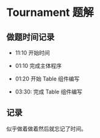 # Tournament 题解

## 做题时间记录

- 11:10 开始时间
- 01:10 完成主体程序

- 01:20 开始 Table 组件编写
- 03:30: 完成 Table 组件编写

## 记录

似乎做着做着然后就忘记了时间。
